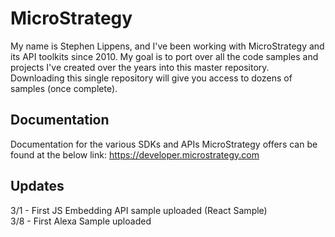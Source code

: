 # MicroStrategy

My name is Stephen Lippens, and I've been working with MicroStrategy and its API toolkits since 2010. My goal is to port over all the code samples and projects I've created over the years into this master repository. Downloading this single repository will give you access to dozens of samples (once complete). 

## Documentation

Documentation for the various SDKs and APIs MicroStrategy offers can be found at the below link:
https://developer.microstrategy.com


## Updates 
3/1 - First JS Embedding API sample uploaded (React Sample) <br>
3/8 - First Alexa Sample uploaded
